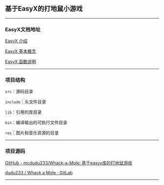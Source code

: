 ## 基于EasyX的打地鼠小游戏

---

### EasyX文档地址

[EasyX 介绍](https://docs.easyx.cn/zh-cn/intro)

[EasyX 基本概念](https://docs.easyx.cn/zh-cn/concepts)

[EasyX 函数说明](https://docs.easyx.cn/zh-cn/reference)

---

### 项目结构

`src`：源码目录

`include`：头文件目录

`lib`：引用的库目录

`bin`：编译输出的可执行文件目录

`res`：图片和音乐资源的目录

---

### 项目源码

[GitHub - mcdudu233/Whack-a-Mole: 基于easyx库的打地鼠游戏](https://github.com/mcdudu233/Whack-a-Mole)

[dudu233 / Whack a Mole · GitLab](https://gitlab.dorm.mcso.top/dudu233/whack-a-mole)

---
